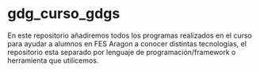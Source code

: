 # gdg_curso_gdgs
En este repositorio añadiremos todos los programas realizados en el curso para ayudar a alumnos en FES Aragon a conocer distintas tecnologías, el repositorio esta separado por lenguaje de programación/framework o herramienta que utilicemos. 
